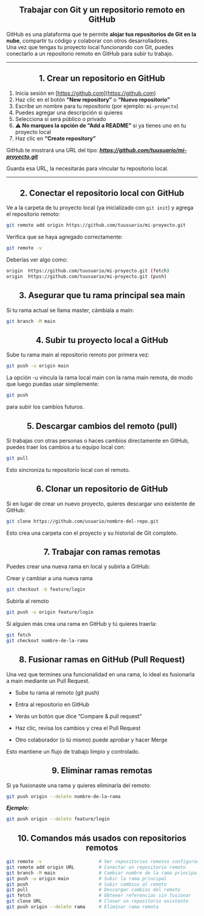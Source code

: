<div align = "center">

## Trabajar con Git y un repositorio remoto en GitHub
</div>

GitHub es una plataforma que te permite **alojar tus repositorios de Git en la nube**, compartir tu código y colaborar con otros desarrolladores.  
Una vez que tengas tu proyecto local funcionando con Git, puedes conectarlo a un repositorio remoto en GitHub para subir tu trabajo.

---
<div align = "center">

## 1. Crear un repositorio en GitHub
</div>

1. Inicia sesión en [https://github.com](https://github.com)
2. Haz clic en el botón **“New repository”** o **“Nuevo repositorio”**  
3. Escribe un nombre para tu repositorio (por ejemplo: `mi-proyecto`)
4. Puedes agregar una descripción si quieres
5. Selecciona si será público o privado
6. **⚠️ No marques la opción de “Add a README”** si ya tienes uno en tu proyecto local
7. Haz clic en **“Create repository”**

GitHub te mostrará una URL del tipo:
***https://github.com/tuusuario/mi-proyecto.git***

Guarda esa URL, la necesitarás para vincular tu repositorio local.

---
<div align = "center">

## 2. Conectar el repositorio local con GitHub
</div>

Ve a la carpeta de tu proyecto local (ya inicializado con `git init`) y agrega el repositorio remoto:

```bash
git remote add origin https://github.com/tuusuario/mi-proyecto.git
```
Verifica que se haya agregado correctamente:
```bash
git remote -v
```

Deberías ver algo como:
```bash
origin  https://github.com/tuusuario/mi-proyecto.git (fetch)
origin  https://github.com/tuusuario/mi-proyecto.git (push)
```
<div align = "center">

## 3. Asegurar que tu rama principal sea main
</div>

Si tu rama actual se llama master, cámbiala a main:
```bash
git branch -M main
```
<div align = "center">

## 4. Subir tu proyecto local a GitHub
</div>

Sube tu rama main al repositorio remoto por primera vez:
```bash
git push -u origin main
```

La opción -u vincula la rama local main con la rama main remota, de modo que luego puedas usar simplemente:
```bash
git push
```

para subir los cambios futuros.
<div align = "center">

## 5. Descargar cambios del remoto (pull)
</div>

Si trabajas con otras personas o haces cambios directamente en GitHub, puedes traer los cambios a tu equipo local con:
```bash
git pull
```

Esto sincroniza tu repositorio local con el remoto.
<div align = "center">

## 6. Clonar un repositorio de GitHub
</div>

Si en lugar de crear un nuevo proyecto, quieres descargar uno existente de GitHub:
```bash
git clone https://github.com/usuario/nombre-del-repo.git
```

Esto crea una carpeta con el proyecto y su historial de Git completo.
<div align = "center">

## 7. Trabajar con ramas remotas
</div>

Puedes crear una nueva rama en local y subirla a GitHub:

Crear y cambiar a una nueva rama
```bash
git checkout -b feature/login
```
Subirla al remoto
```bash
git push -u origin feature/login
```

Si alguien más crea una rama en GitHub y tú quieres traerla:
```bash
git fetch
git checkout nombre-de-la-rama
```
<div align = "center">

## 8. Fusionar ramas en GitHub (Pull Request)
</div>

Una vez que termines una funcionalidad en una rama, lo ideal es fusionarla a main mediante un Pull Request.

- Sube tu rama al remoto (git push)

- Entra al repositorio en GitHub

- Verás un botón que dice “Compare & pull request”

- Haz clic, revisa los cambios y crea el Pull Request

- Otro colaborador (o tú mismo) puede aprobar y hacer Merge

Esto mantiene un flujo de trabajo limpio y controlado.
<div align = "center">

## 9. Eliminar ramas remotas
</div>

Si ya fusionaste una rama y quieres eliminarla del remoto:
```bash
git push origin --delete nombre-de-la-rama
```

***Ejemplo:***
```bash
git push origin --delete feature/login
```
<div align = "center">

## 10. Comandos más usados con repositorios remotos
</div>

```bash
git remote -v                     # Ver repositorios remotos configurados
git remote add origin URL         # Conectar un repositorio remoto
git branch -M main                # Cambiar nombre de la rama principal
git push -u origin main           # Subir la rama principal
git push                          # Subir cambios al remoto
git pull                          # Descargar cambios del remoto
git fetch                         # Obtener referencias sin fusionar
git clone URL                     # Clonar un repositorio existente
git push origin --delete rama     # Eliminar rama remota
```
